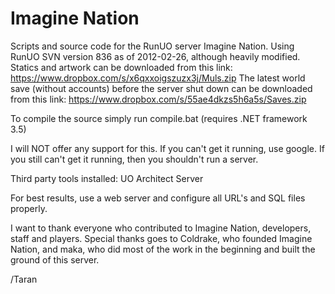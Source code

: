 Imagine Nation
=============

Scripts and source code for the RunUO server Imagine Nation. 
Using RunUO SVN version 836 as of 2012-02-26, although heavily modified.
Statics and artwork can be downloaded from this link: https://www.dropbox.com/s/x6qxxoigszuzx3j/Muls.zip
The latest world save (without accounts) before the server shut down can be downloaded from this link: https://www.dropbox.com/s/55ae4dkzs5h6a5s/Saves.zip

To compile the source simply run compile.bat (requires .NET framework 3.5)

I will NOT offer any support for this. If you can't get it running, use google.
If you still can't get it running, then you shouldn't run a server.

Third party tools installed:
UO Architect Server

For best results, use a web server and configure all URL's and SQL files properly.

I want to thank everyone who contributed to Imagine Nation, developers, staff and players.
Special thanks goes to Coldrake, who founded Imagine Nation, and maka, who did most
of the work in the beginning and built the ground of this server.

/Taran
